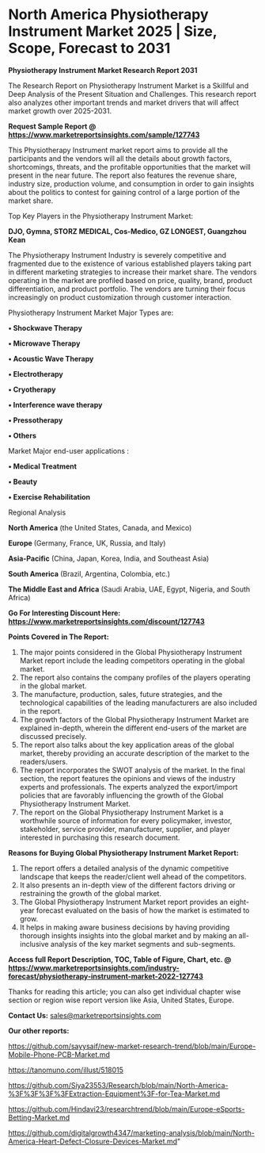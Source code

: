 # North America Physiotherapy Instrument Market 2025 | Size, Scope, Forecast to 2031

<strong>Physiotherapy Instrument Market Research Report 2031</strong>

The Research Report on Physiotherapy Instrument Market is a Skillful and Deep Analysis of the Present Situation and Challenges. This research report also analyzes other important trends and market drivers that will affect market growth over 2025-2031.

<strong>Request Sample Report @ <a href=https://www.marketreportsinsights.com/sample/127743>https://www.marketreportsinsights.com/sample/127743</a></strong>

This Physiotherapy Instrument market report aims to provide all the participants and the vendors will all the details about growth factors, shortcomings, threats, and the profitable opportunities that the market will present in the near future. The report also features the revenue share, industry size, production volume, and consumption in order to gain insights about the politics to contest for gaining control of a large portion of the market share.

Top Key Players in the Physiotherapy Instrument Market:

<strong>DJO, Gymna, STORZ MEDICAL, Cos-Medico, GZ LONGEST, Guangzhou Kean</strong>

The Physiotherapy Instrument Industry is severely competitive and fragmented due to the existence of various established players taking part in different marketing strategies to increase their market share. The vendors operating in the market are profiled based on price, quality, brand, product differentiation, and product portfolio. The vendors are turning their focus increasingly on product customization through customer interaction.

Physiotherapy Instrument Market Major Types are:

<strong>• Shockwave Therapy

• Microwave Therapy

• Acoustic Wave Therapy

• Electrotherapy

• Cryotherapy

• Interference wave therapy

• Pressotherapy

• Others</strong>

Market Major end-user applications :

<strong>• Medical Treatment

• Beauty

• Exercise Rehabilitation</strong>

Regional Analysis

</u><strong><b>North America</b></strong> (the United States, Canada, and Mexico)

<strong><b>Europe </b></strong>(Germany, France, UK, Russia, and Italy)

<strong><b>Asia-Pacific</b></strong> (China, Japan, Korea, India, and Southeast Asia)

<strong><b>South America</b></strong> (Brazil, Argentina, Colombia, etc.)

<strong><b>The Middle East and Africa</b></strong> (Saudi Arabia, UAE, Egypt, Nigeria, and South Africa)

<strong>Go For Interesting Discount Here: <a href=https://www.marketreportsinsights.com/discount/127743>https://www.marketreportsinsights.com/discount/127743</a></strong>

<strong>Points Covered in The Report:</strong>
<ol>
  <li>The major points considered in the Global Physiotherapy Instrument Market report include the leading competitors operating in the global market.</li>
  <li>The report also contains the company profiles of the players operating in the global market.</li>
  <li>The manufacture, production, sales, future strategies, and the technological capabilities of the leading manufacturers are also included in the report.</li>
  <li>The growth factors of the Global Physiotherapy Instrument Market are explained in-depth, wherein the different end-users of the market are discussed precisely.</li>
  <li>The report also talks about the key application areas of the global market, thereby providing an accurate description of the market to the readers/users.</li>
  <li>The report incorporates the SWOT analysis of the market. In the final section, the report features the opinions and views of the industry experts and professionals. The experts analyzed the export/import policies that are favorably influencing the growth of the Global Physiotherapy Instrument Market.</li>
  <li>The report on the Global Physiotherapy Instrument Market is a worthwhile source of information for every policymaker, investor, stakeholder, service provider, manufacturer, supplier, and player interested in purchasing this research document.</li>
</ol>
<strong>Reasons for Buying Global Physiotherapy Instrument Market Report:</strong>

<ol>
  <li>The report offers a detailed analysis of the dynamic competitive landscape that keeps the reader/client well ahead of the competitors.</li>
  <li>It also presents an in-depth view of the different factors driving or restraining the growth of the global market.</li>
  <li>The Global Physiotherapy Instrument Market report provides an eight-year forecast evaluated on the basis of how the market is estimated to grow.</li>
  <li>It helps in making aware business decisions by having providing thorough insights insights into the global market and by making an all-inclusive analysis of the key market segments and sub-segments.</li>
</ol>
<strong>Access full Report Description, TOC, Table of Figure, Chart, etc. @ <a href=https://www.marketreportsinsights.com/industry-forecast/physiotherapy-instrument-market-2022-127743>https://www.marketreportsinsights.com/industry-forecast/physiotherapy-instrument-market-2022-127743</a></strong>


Thanks for reading this article; you can also get individual chapter wise section or region wise report version like Asia, United States, Europe.

<strong>Contact Us:</strong>
sales@marketreportsinsights.com

<strong>Our other reports:</strong>

<a href=https://github.com/sayysaif/new-market-research-trend/blob/main/Europe-Mobile-Phone-PCB-Market.md>https://github.com/sayysaif/new-market-research-trend/blob/main/Europe-Mobile-Phone-PCB-Market.md</a>

<a href=https://tanomuno.com/illust/518015>https://tanomuno.com/illust/518015</a>

<a href=https://github.com/Siya23553/Research/blob/main/North-America-%3F%3F%3F%3FExtraction-Equipment%3F-for-Tea-Market.md>https://github.com/Siya23553/Research/blob/main/North-America-%3F%3F%3F%3FExtraction-Equipment%3F-for-Tea-Market.md</a>

<a href=https://github.com/Hindavi23/researchtrend/blob/main/Europe-eSports-Betting-Market.md>https://github.com/Hindavi23/researchtrend/blob/main/Europe-eSports-Betting-Market.md</a>

<a href=https://github.com/digitalgrowth4347/marketing-analysis/blob/main/North-America-Heart-Defect-Closure-Devices-Market.md>https://github.com/digitalgrowth4347/marketing-analysis/blob/main/North-America-Heart-Defect-Closure-Devices-Market.md</a>"

